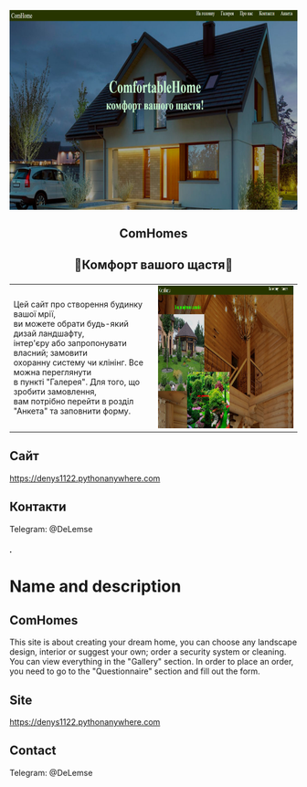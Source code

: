 <p align="center">
  <img width="700px" height='350px' src="./img_git/comhome.jpg" align="center" alt="ComHomes" />
  <h2 align="center">ComHomes</h2>
</p>
<h2><p align="center">🌸Комфорт вашого щастя🌼</p></h2>
<table>
  <td>
    Цей сайт про створення будинку вашої мрії, <br>
    ви можете обрати будь-який дизай ландшафту, <br>
    інтер'єру або запропонувати власний; замовити <br>
    охоранну систему чи клінінг. Все можна переглянути<br>
    в пункті "Галерея". Для того, що зробити замовлення, <br>
    вам потрібно перейти в розділ "Анкета" та заповнити форму.
  </td>
  <td>
    <img width="550px" height='250px' src="./img_git/galery.jpg"
  </td>
</table>


## Сайт
https://denys1122.pythonanywhere.com

## Контакти
Telegram: @DeLemse
##### .
# Name and description
## ComHomes
This site is about creating your dream home, you can choose any landscape design, interior or suggest your own;  order a security system or cleaning.  You can view everything in the "Gallery" section.  In order to place an order, you need to go to the "Questionnaire" section and fill out the form.

## Site
https://denys1122.pythonanywhere.com

## Contact
Telegram: @DeLemse
